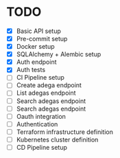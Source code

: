 # TODO

- [x] Basic API setup
- [x] Pre-commit setup
- [x] Docker setup
- [x] SQLAlchemy + Alembic setup
- [x] Auth endpoint
- [x] Auth tests
- [ ] CI Pipeline setup
- [ ] Create adega endpoint
- [ ] List adegas endpoint
- [ ] Search adegas endpoint
- [ ] Search adegas endpoint
- [ ] Oauth integration
- [ ] Authentication
- [ ] Terraform infrastructure definition
- [ ] Kubernetes cluster definition
- [ ] CD Pipeline setup